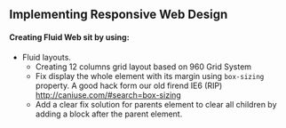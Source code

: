 ## Implementing Responsive Web Design

#### Creating Fluid Web sit by using:

* Fluid layouts.
	- Creating 12 columns grid layout based on 960 Grid System
	- Fix display the whole element with its margin using `box-sizing` property. 
		A good hack form our old firend IE6 (RIP) http://caniuse.com/#search=box-sizing
	- Add a clear fix solution for parents element to clear all children by adding 
	a block after the parent element.